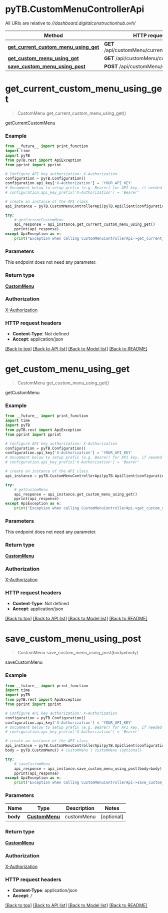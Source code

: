 # pyTB.CustomMenuControllerApi

All URIs are relative to *//dashboard.digitalconstructionhub.ovh/*

Method | HTTP request | Description
------------- | ------------- | -------------
[**get_current_custom_menu_using_get**](CustomMenuControllerApi.md#get_current_custom_menu_using_get) | **GET** /api/customMenu/currentCustomMenu | getCurrentCustomMenu
[**get_custom_menu_using_get**](CustomMenuControllerApi.md#get_custom_menu_using_get) | **GET** /api/customMenu/customMenu | getCustomMenu
[**save_custom_menu_using_post**](CustomMenuControllerApi.md#save_custom_menu_using_post) | **POST** /api/customMenu/customMenu | saveCustomMenu

# **get_current_custom_menu_using_get**
> CustomMenu get_current_custom_menu_using_get()

getCurrentCustomMenu

### Example
```python
from __future__ import print_function
import time
import pyTB
from pyTB.rest import ApiException
from pprint import pprint

# Configure API key authorization: X-Authorization
configuration = pyTB.Configuration()
configuration.api_key['X-Authorization'] = 'YOUR_API_KEY'
# Uncomment below to setup prefix (e.g. Bearer) for API key, if needed
# configuration.api_key_prefix['X-Authorization'] = 'Bearer'

# create an instance of the API class
api_instance = pyTB.CustomMenuControllerApi(pyTB.ApiClient(configuration))

try:
    # getCurrentCustomMenu
    api_response = api_instance.get_current_custom_menu_using_get()
    pprint(api_response)
except ApiException as e:
    print("Exception when calling CustomMenuControllerApi->get_current_custom_menu_using_get: %s\n" % e)
```

### Parameters
This endpoint does not need any parameter.

### Return type

[**CustomMenu**](CustomMenu.md)

### Authorization

[X-Authorization](../README.md#X-Authorization)

### HTTP request headers

 - **Content-Type**: Not defined
 - **Accept**: application/json

[[Back to top]](#) [[Back to API list]](../README.md#documentation-for-api-endpoints) [[Back to Model list]](../README.md#documentation-for-models) [[Back to README]](../README.md)

# **get_custom_menu_using_get**
> CustomMenu get_custom_menu_using_get()

getCustomMenu

### Example
```python
from __future__ import print_function
import time
import pyTB
from pyTB.rest import ApiException
from pprint import pprint

# Configure API key authorization: X-Authorization
configuration = pyTB.Configuration()
configuration.api_key['X-Authorization'] = 'YOUR_API_KEY'
# Uncomment below to setup prefix (e.g. Bearer) for API key, if needed
# configuration.api_key_prefix['X-Authorization'] = 'Bearer'

# create an instance of the API class
api_instance = pyTB.CustomMenuControllerApi(pyTB.ApiClient(configuration))

try:
    # getCustomMenu
    api_response = api_instance.get_custom_menu_using_get()
    pprint(api_response)
except ApiException as e:
    print("Exception when calling CustomMenuControllerApi->get_custom_menu_using_get: %s\n" % e)
```

### Parameters
This endpoint does not need any parameter.

### Return type

[**CustomMenu**](CustomMenu.md)

### Authorization

[X-Authorization](../README.md#X-Authorization)

### HTTP request headers

 - **Content-Type**: Not defined
 - **Accept**: application/json

[[Back to top]](#) [[Back to API list]](../README.md#documentation-for-api-endpoints) [[Back to Model list]](../README.md#documentation-for-models) [[Back to README]](../README.md)

# **save_custom_menu_using_post**
> CustomMenu save_custom_menu_using_post(body=body)

saveCustomMenu

### Example
```python
from __future__ import print_function
import time
import pyTB
from pyTB.rest import ApiException
from pprint import pprint

# Configure API key authorization: X-Authorization
configuration = pyTB.Configuration()
configuration.api_key['X-Authorization'] = 'YOUR_API_KEY'
# Uncomment below to setup prefix (e.g. Bearer) for API key, if needed
# configuration.api_key_prefix['X-Authorization'] = 'Bearer'

# create an instance of the API class
api_instance = pyTB.CustomMenuControllerApi(pyTB.ApiClient(configuration))
body = pyTB.CustomMenu() # CustomMenu | customMenu (optional)

try:
    # saveCustomMenu
    api_response = api_instance.save_custom_menu_using_post(body=body)
    pprint(api_response)
except ApiException as e:
    print("Exception when calling CustomMenuControllerApi->save_custom_menu_using_post: %s\n" % e)
```

### Parameters

Name | Type | Description  | Notes
------------- | ------------- | ------------- | -------------
 **body** | [**CustomMenu**](CustomMenu.md)| customMenu | [optional] 

### Return type

[**CustomMenu**](CustomMenu.md)

### Authorization

[X-Authorization](../README.md#X-Authorization)

### HTTP request headers

 - **Content-Type**: application/json
 - **Accept**: */*

[[Back to top]](#) [[Back to API list]](../README.md#documentation-for-api-endpoints) [[Back to Model list]](../README.md#documentation-for-models) [[Back to README]](../README.md)


